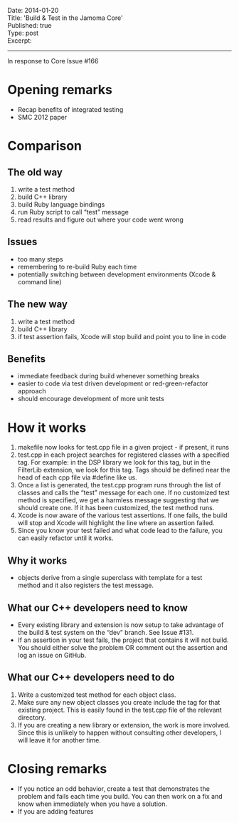 Date: 2014-01-20  
Title:	'Build & Test in the Jamoma Core'	
Published: true  
Type: post  
Excerpt:   

---

In response to Core Issue \#166

Opening remarks
===============

* Recap benefits of integrated testing 
* SMC 2012 paper

Comparison
==========

The old way
-----------

1. write a test method 
2. build C++ library 
3. build Ruby language bindings 
4. run Ruby script to call “test” message 
5. read results and figure out where your code went wrong

Issues
------

* too many steps 
* remembering to re-build Ruby each time 
* potentially switching between development environments (Xcode & command line)

The new way
-----------

1. write a test method 
2. build C++ library 
3. if test assertion fails, Xcode will stop build and point you to line in code

Benefits
--------

* immediate feedback during build whenever something breaks 
* easier to code via test driven development or red-green-refactor approach 
* should encourage development of more unit tests

How it works
============

1. makefile now looks for test.cpp file in a given project - if present, it runs 
2. test.cpp in each project searches for registered classes with a specified tag. For example: in the DSP library we look for this tag, but in the FilterLib extension, we look for this tag. Tags should be defined near the head of each cpp file via \#define like us.
3. Once a list is generated, the test.cpp program runs through the list of classes and calls the “test” message for each one. If no customized test method is specified, we get a harmless message suggesting that we should create one. If it has been customized, the test method runs. 
4. Xcode is now aware of the various test assertions. If one fails, the build will stop and Xcode will highlight the line where an assertion failed. 
5. Since you know your test failed and what code lead to the failure, you can easily refactor until it works.

Why it works
------------

* objects derive from a single superclass with template for a test method and it also registers the test message.


What our C++ developers need to know
------------------------------------

* Every existing library and extension is now setup to take advantage of the build & test system on the “dev” branch. See Issue \#131. 
* If an assertion in your test fails, the project that contains it will not build. You should either solve the problem OR comment out the assertion and log an issue on GitHub.

What our C++ developers need to do
----------------------------------

1. Write a customized test method for each object class. 
2. Make sure any new object classes you create include the tag for that existing project. This is easily found in the test.cpp file of the relevant directory. 
3. If you are creating a new library or extension, the work is more involved. Since this is unlikely to happen without consulting other developers, I will leave it for another time.

Closing remarks
===============

* If you notice an odd behavior, create a test that demonstrates the problem and fails each time you build. You can then work on a fix and know when immediately when you have a solution. 
* If you are adding features
